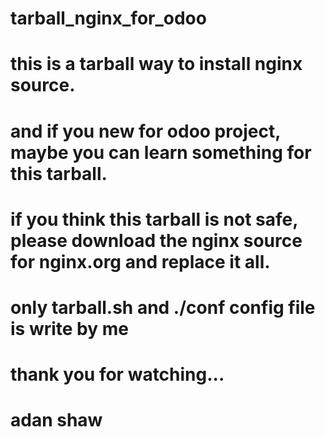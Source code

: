 # tarball_nginx_for_odoo
# this is a tarball way to install nginx source.
# and if you new for odoo project, maybe you can learn something for this tarball.
# if you think this tarball is not safe, please download the nginx source for nginx.org and replace it all.
# only tarball.sh and ./conf config file is write by me
# thank you for watching...
# adan shaw

